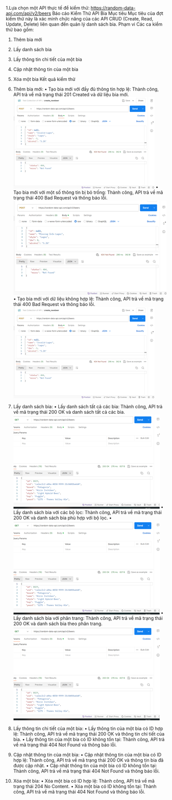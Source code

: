 1.Lựa chọn một API thực tế để kiểm thử: https://random-data-api.com/api/v2/beers
Báo cáo Kiểm Thử API Bia
Mục tiêu
Mục tiêu của đợt kiểm thử này là xác minh chức năng của các API CRUD (Create, Read, Update, Delete) liên quan đến quản lý danh sách bia.
Phạm vi
Các ca kiểm thử bao gồm:
1.	Thêm bia mới
2.	Lấy danh sách bia
3.	Lấy thông tin chi tiết của một bia
4.	Cập nhật thông tin của một bia
5.	Xóa một bia
Kết quả kiểm thử


1.	Thêm bia mới:
•	Tạo bia mới với đầy đủ thông tin hợp lệ: Thành công, API trả về mã trạng thái 201 Created và dữ liệu bia mới.
 ![anh1](image-1.png)
•	Tạo bia mới với một số thông tin bị bỏ trống: Thành công, API trả về mã trạng thái 400 Bad Request và thông báo lỗi.
 ![alt text](image-5.png)
•	Tạo bia mới với dữ liệu không hợp lệ: Thành công, API trả về mã trạng thái 400 Bad Request và thông báo lỗi.
![alt text](image-2.png)


2.	Lấy danh sách bia:
•	Lấy danh sách tất cả các bia: Thành công, API trả về mã trạng thái 200 OK và danh sách tất cả các bia.
 ![alt text](image-3.png)
•	Lấy danh sách bia với các bộ lọc: Thành công, API trả về mã trạng thái 200 OK và danh sách bia phù hợp với bộ lọc.
•	![alt text](image-4.png)
•	Lấy danh sách bia với phân trang: Thành công, API trả về mã trạng thái 200 OK và danh sách bia theo phân trang.
![alt text](image-6.png)

3.	Lấy thông tin chi tiết của một bia:
•	Lấy thông tin của một bia có ID hợp lệ: Thành công, API trả về mã trạng thái 200 OK và thông tin chi tiết của bia.
•	Lấy thông tin của một bia có ID không tồn tại: Thành công, API trả về mã trạng thái 404 Not Found và thông báo lỗi.


4.	Cập nhật thông tin của một bia:
•	Cập nhật thông tin của một bia có ID hợp lệ: Thành công, API trả về mã trạng thái 200 OK và thông tin bia đã được cập nhật.
•	Cập nhật thông tin của một bia có ID không tồn tại: Thành công, API trả về mã trạng thái 404 Not Found và thông báo lỗi.
5.	Xóa một bia:
•	Xóa một bia có ID hợp lệ: Thành công, API trả về mã trạng thái 204 No Content.
•	Xóa một bia có ID không tồn tại: Thành công, API trả về mã trạng thái 404 Not Found và thông báo lỗi.

